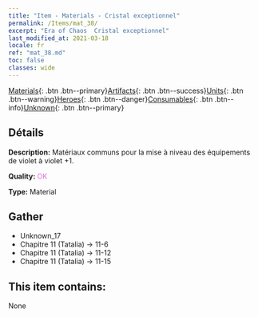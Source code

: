 ```yaml
---
title: "Item - Materials - Cristal exceptionnel"
permalink: /Items/mat_38/
excerpt: "Era of Chaos  Cristal exceptionnel"
last_modified_at: 2021-03-18
locale: fr
ref: "mat_38.md"
toc: false
classes: wide
---
```

 [Materials](/fr/Items/){: .btn .btn--primary}[Artifacts](/fr/Items/Artifacts/){: .btn .btn--success}[Units](/fr/Items/Units/){: .btn .btn--warning}[Heroes](/fr/Items/Heroes/){: .btn .btn--danger}[Consumables](/fr/Items/Consumables/){: .btn .btn--info}[Unknown](/fr/Items/Unknown/){: .btn .btn--primary}

## Détails
 **Description:** Matériaux communs pour la mise à niveau des équipements de violet à violet +1.

 **Quality:** <span style="color: #DA70D6">OK</span>

 **Type:** Material

## Gather

*    Unknown_17 
*    Chapitre 11 (Tatalia) -> 11-6 
*    Chapitre 11 (Tatalia) -> 11-12 
*    Chapitre 11 (Tatalia) -> 11-15 

## This item contains:

  None

